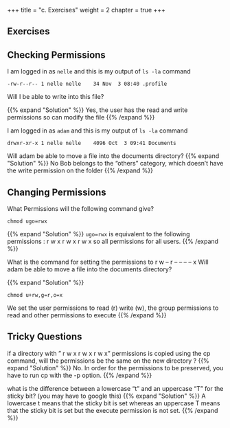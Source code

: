+++
title = "c. Exercises"
weight = 2
chapter = true
+++

## Exercises

## Checking Permissions

I am logged in as `nelle` and this is my output of `ls -la` command

```
-rw-r--r-- 1 nelle nelle    34 Nov  3 08:40 .profile
```

Will I be able to write into this file?

{{% expand "Solution" %}}
Yes, the user has the read and write permissions so can modify the file
{{% /expand %}}

I am logged in as `adam` and this is my output of `ls -la` command
```
drwxr-xr-x 1 nelle nelle    4096 Oct  3 09:41 Documents
```

Will adam be able to move a file into the documents directory?
{{% expand "Solution" %}}
No Bob belongs to the “others” category, which doesn’t have the write permission on the folder
{{% /expand %}}

## Changing Permissions

What Permissions will the following command give?
~~~
chmod ugo=rwx
~~~

{{% expand "Solution" %}}
`ugo=rwx` is equivalent to the following permissions : r w x r w x r w x so all permissions for all users.
{{% /expand %}}

What is the command for setting the permissions to r w – r – – – – x
Will adam be able to move a file into the documents directory?

{{% expand "Solution" %}}
~~~
chmod u+rw,g=r,o=x
~~~

We set the user permissions to read (r) write (w), the group permissions to read and other permissions to execute
{{% /expand %}}

## Tricky Questions

if a directory with ” r w x r w x r w x” permissions is copied using the cp command, will the permissions be the same on the new directory ?
{{% expand "Solution" %}}
No. In order for the permissions to be preserved, you have to run cp with the -p option.
{{% /expand %}}

what is the difference between a lowercase “t” and an uppercase “T” for the sticky bit? (you may have to google this)
{{% expand "Solution" %}}
A lowercase t means that the sticky bit is set whereas an uppercase T means that the sticky bit is set but the execute permission is not set.
{{% /expand %}}
